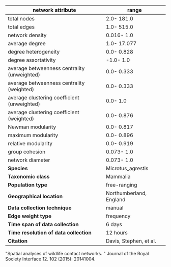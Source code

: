 network attribute|range
---|---
total nodes|2.0- 181.0
total edges|1.0- 515.0
network density|0.016- 1.0
average degree|1.0- 17.077
degree heterogeneity|0.0- 0.828
degree assortativity|-1.0- 1.0
average betweenness centrality (unweighted)|0.0- 0.333
average betweenness centrality (weighted)|0.0- 0.333
average clustering coefficient (unweighted)|0.0- 1.0
average clustering coefficient (weighted)|0.0- 0.876
Newman modularity|0.0- 0.817
maximum modularity|0.0- 0.896
relative modularity|0.0- 0.919
group cohesion|0.073- 1.0
network diameter|0.073- 1.0
**Species**| Microtus_agrestis
**Taxonomic class**| Mammalia
**Population type**| free-ranging
**Geographical location**| Northumberland, England
**Data collection technique**| manual 
**Edge weight type**| frequency
**Time span of data collection**| 6 days
**Time resolution of data collection**| 12 hours
**Citation**| Davis, Stephen, et al.
 "Spatial analyses of wildlife contact networks.
" Journal of the Royal Society Interface 12.
102 (2015): 20141004.
